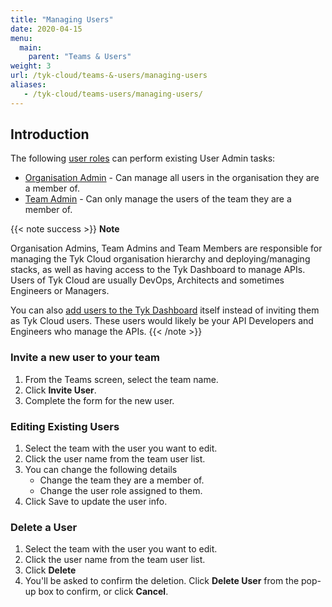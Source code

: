 ```yaml
---
title: "Managing Users"
date: 2020-04-15
menu:
  main:
    parent: "Teams & Users"
weight: 3
url: /tyk-cloud/teams-&-users/managing-users
aliases:
   - /tyk-cloud/teams-users/managing-users/
---
```


## Introduction

The following [user roles](/docs/tyk-cloud/teams-users/user-roles/) can perform existing User Admin tasks:

* [Organisation Admin](/docs/tyk-cloud/teams-users/user-roles/#user-roles-within-tyk-cloud) - Can manage all users in the organisation they are a member of.
* [Team Admin](/docs/tyk-cloud/teams-users/user-roles/#user-roles-within-tyk-cloud) - Can only manage the users of the team they are a member of.

{{< note success >}}
**Note**

Organisation Admins, Team Admins and Team Members are responsible for managing the Tyk Cloud organisation hierarchy and deploying/managing stacks, as well as having access to the Tyk Dashboard to manage APIs. Users of Tyk Cloud are usually DevOps, Architects and sometimes Engineers or Managers.

You can also [add users to the Tyk Dashboard](/docs/basic-config-and-security/security/dashboard/create-users/) itself instead of inviting them as Tyk Cloud users. These users would likely be your API Developers and Engineers who manage the APIs. 
{{< /note >}}

### Invite a new user to your team

1. From the Teams screen, select the team name.
2. Click **Invite User**.
3. Complete the form for the new user.

### Editing Existing Users

1. Select the team with the user you want to edit.
2. Click the user name from the team user list.
3. You can change the following details
   * Change the team they are a member of.
   * Change the user role assigned to them.
4. Click Save to update the user info.

### Delete a User

1. Select the team with the user you want to edit.
2. Click the user name from the team user list.
3. Click **Delete**
4. You'll be asked to confirm the deletion. Click **Delete User** from the pop-up box to confirm, or click **Cancel**.
